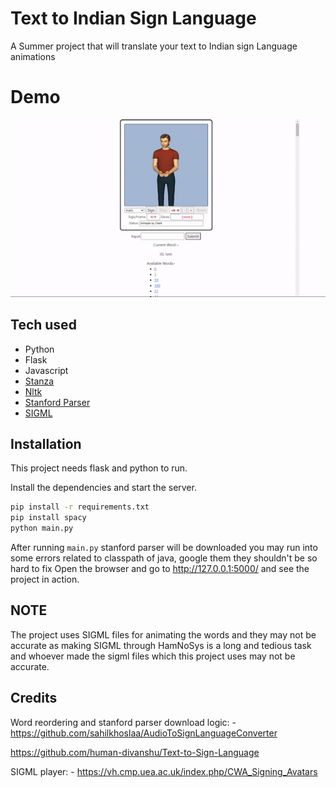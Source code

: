 # Text to Indian Sign Language

A Summer project that will translate your text to Indian sign Language animations

# Demo
![demo](demo.gif)
## Tech used

- Python
- Flask 
- Javascript
- [Stanza](https://stanfordnlp.github.io/stanza/)
- [Nltk](https://www.nltk.org/)
- [Stanford Parser](https://nlp.stanford.edu/software/lex-parser.shtml)
- [SIGML](https://vh.cmp.uea.ac.uk/index.php/SiGML)


## Installation
This project needs flask and python to run.

Install the dependencies and start the server.

```sh
pip install -r requirements.txt
pip install spacy
python main.py
```
After running ```main.py``` stanford parser will be downloaded 
you may run into some errors related to classpath of java, google them they shouldn't be so hard to fix 
Open the browser and go to http://127.0.0.1:5000/  and see the project in action.

## NOTE
The project uses SIGML files for animating the words and they may not be accurate as making SIGML through HamNoSys is a long and tedious task and whoever made the sigml files which this project uses may not be accurate. 

## Credits
Word reordering and stanford parser download logic: -  https://github.com/sahilkhoslaa/AudioToSignLanguageConverter

https://github.com/human-divanshu/Text-to-Sign-Language

SIGML player: - https://vh.cmp.uea.ac.uk/index.php/CWA_Signing_Avatars
